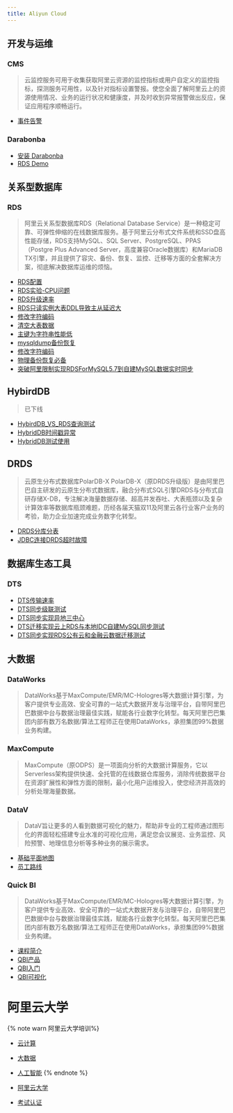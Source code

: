 ```yaml
---
title: Aliyun Cloud
---
```


## 开发与运维

### CMS

> 云监控服务可用于收集获取阿里云资源的监控指标或用户自定义的监控指标，探测服务可用性，以及针对指标设置警报。使您全面了解阿里云上的资源使用情况、业务的运行状况和健康度，并及时收到异常报警做出反应，保证应用程序顺畅运行。

- [事件告警](/cloud/aliyun/cms/custom_event.html)

### Darabonba

- [安装 Darabonba](/cloud/aliyun/dara/01-install-dara.html)
- [RDS Demo](/cloud/aliyun/dara/02-rds-demo.html)

## 关系型数据库

### RDS

> 阿里云关系型数据库RDS（Relational Database Service）是一种稳定可靠、可弹性伸缩的在线数据库服务。基于阿里云分布式文件系统和SSD盘高性能存储，RDS支持MySQL、SQL Server、PostgreSQL、PPAS（Postgre Plus Advanced Server，高度兼容Oracle数据库）和MariaDB TX引擎，并且提供了容灾、备份、恢复、监控、迁移等方面的全套解决方案，彻底解决数据库运维的烦恼。

- [RDS配置](/cloud/aliyun/rds/rds_introduce.html)
- [RDS实验-CPU问题](/cloud/aliyun/rds/rds_lab_01.html)
- [RDS升级速率](/cloud/aliyun/rds/RDS升级速率.html)
- [RDS只读实例大表DDL导致主从延迟大](/cloud/aliyun/rds/rds_for_mysql_5.6_relay.html)
- [修改字符编码](/cloud/aliyun/rds/rds_for_mysql_5.6_修改字符编码.html)
- [清空大表数据](/cloud/aliyun/rds/rds_for_mysql_5.6_清空大表数据.html)
- [主键为字符串性能低](/cloud/aliyun/rds/rds_for_mysql_5.7_主键为字符串性能低.html)
- [mysqldump备份恢复](/cloud/aliyun/rds/rds_for_mysql_5.7mysqldump备份恢复.html)
- [修改字符编码](/cloud/aliyun/rds/rds_for_mysql_5.7修改字符编码.html)
- [物理备份恢复必备](/cloud/aliyun/rds/rds_for_mysql_5.7物理备份恢复必备.html)
- [突破阿里限制实现RDSForMySQL5.7到自建MySQL数据实时同步](/cloud/aliyun/rds/突破阿里限制实现RDSForMySQL5.7到自建MySQL数据实时同步.html)

## HybirdDB

> 已下线

- [HybirdDB_VS_RDS查询测试](/cloud/aliyun/hybridDB/HybirdDB_VS_RDS查询测试.html)
- [HybridDB时间戳异常](/cloud/aliyun/hybridDB/HybridDB时间戳异常.html)
- [HybridDB测试使用](/cloud/aliyun/hybridDB/HybridDB测试使用.html)

## DRDS

> 云原生分布式数据库PolarDB-X PolarDB-X（原DRDS升级版）是由阿里巴巴自主研发的云原生分布式数据库，融合分布式SQL引擎DRDS与分布式自研存储X-DB，专注解决海量数据存储、超高并发吞吐、大表瓶颈以及复杂计算效率等数据库瓶颈难题，历经各届天猫双11及阿里云各行业客户业务的考验，助力企业加速完成业务数字化转型。

- [DRDS分库分表](/cloud/aliyun/drds/DRDS使用记录.html)
- [JDBC连接DRDS超时故障](/cloud/aliyun/drds/JDBC连接DRDS超时故障.html)

## 数据库生态工具

### DTS

- [DTS传输速率](/cloud/aliyun/dts/DTS传输速率.html)
- [DTS同步级联测试](/cloud/aliyun/dts/DTS同步级联测试.html)
- [DTS同步实现异地三中心](/cloud/aliyun/dts/DTS同步实现异地三中心.html)
- [DTS迁移实现云上RDS与本地IDC自建MySQL同步测试](/cloud/aliyun/dts/sync/test01.html)
- [DTS同步实现RDS公有云和金融云数据迁移测试](/cloud/aliyun/dts/migr/test02.html)

## 大数据

### DataWorks

> DataWorks基于MaxCompute/EMR/MC-Hologres等大数据计算引擎，为客户提供专业高效、安全可靠的一站式大数据开发与治理平台，自带阿里巴巴数据中台与数据治理最佳实践，赋能各行业数字化转型。每天阿里巴巴集团内部有数万名数据/算法工程师正在使用DataWorks，承担集团99%数据业务构建。

### MaxCompute

> MaxCompute（原ODPS）是一项面向分析的大数据计算服务，它以Serverless架构提供快速、全托管的在线数据仓库服务，消除传统数据平台在资源扩展性和弹性方面的限制，最小化用户运维投入，使您经济并高效的分析处理海量数据。

### DataV

> DataV旨让更多的人看到数据可视化的魅力，帮助非专业的工程师通过图形化的界面轻松搭建专业水准的可视化应用，满足您会议展览、业务监控、风险预警、地理信息分析等多种业务的展示需求。

- [基础平面地图](/cloud/aliyun/bigdata/datav/01_基础平面地图.html)
- [员工路线](/cloud/aliyun/bigdata/datav/02_员工路线.html)

### Quick BI

> DataWorks基于MaxCompute/EMR/MC-Hologres等大数据计算引擎，为客户提供专业高效、安全可靠的一站式大数据开发与治理平台，自带阿里巴巴数据中台与数据治理最佳实践，赋能各行业数字化转型。每天阿里巴巴集团内部有数万名数据/算法工程师正在使用DataWorks，承担集团99%数据业务构建。

- [课程简介](/cloud/aliyun/bigdata/qbi/a00_introduce.html)
- [QBI产品](/cloud/aliyun/bigdata/qbi/a01_qbi_product.html)
- [QBI入门](/cloud/aliyun/bigdata/qbi/a02_quickstart.html)
- [QBI可视化](/cloud/aliyun/bigdata/qbi/a03_quickdashboard.html)

# 阿里云大学

{% note warn 阿里云大学培训%}

- [云计算](https://edu.aliyun.com/course/explore/cloud?spm=5176.13345299.1392555.1.5437f153HQhHVm)
- [大数据](https://edu.aliyun.com/course/explore/bigdata?spm=5176.13345299.1392555.15.5437f153HQhHVm)
- [人工智能](https://edu.aliyun.com/course/explore/ai?spm=5176.13345299.1392555.26.5437f153HQhHVm) {% endnote %}

- [阿里云大学](https://edu.aliyun.com/)

- [考试认证](https://edu.aliyun.com/certification?spm=5176.11999222.1149155.2)
